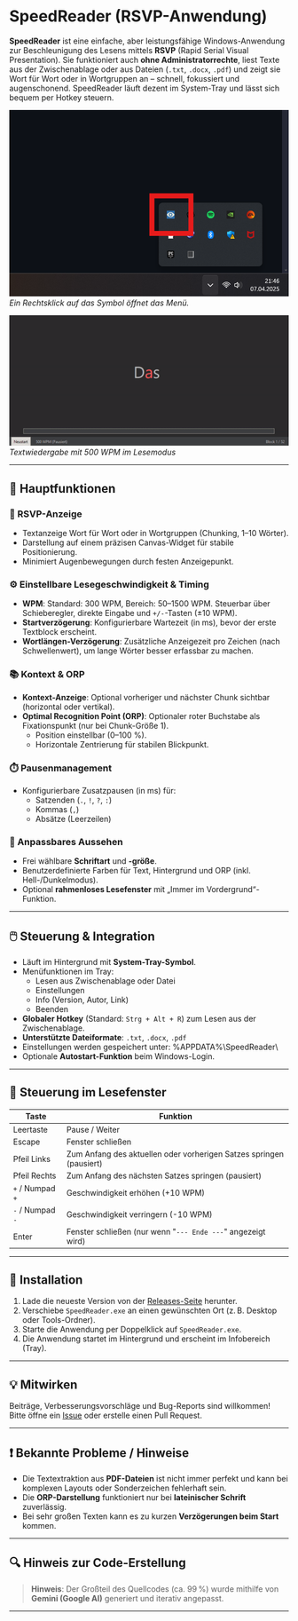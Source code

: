 # SpeedReader (RSVP-Anwendung)

**SpeedReader** ist eine einfache, aber leistungsfähige Windows-Anwendung zur Beschleunigung des Lesens mittels **RSVP** (Rapid Serial Visual Presentation). Sie funktioniert auch **ohne Administratorrechte**, liest Texte aus der Zwischenablage oder aus Dateien (`.txt`, `.docx`, `.pdf`) und zeigt sie Wort für Wort oder in Wortgruppen an – schnell, fokussiert und augenschonend. SpeedReader läuft dezent im System-Tray und lässt sich bequem per Hotkey steuern.

![Screenshot der Anwendung im Lesemodus](example.png)  
*Ein Rechtsklick auf das Symbol öffnet das Menü.*

![Beispiel eines abgespielten Textes](video.gif)  
*Textwiedergabe mit 500 WPM im Lesemodus*

---

## 🔑 Hauptfunktionen

### 📖 RSVP-Anzeige
- Textanzeige Wort für Wort oder in Wortgruppen (Chunking, 1–10 Wörter).
- Darstellung auf einem präzisen Canvas-Widget für stabile Positionierung.
- Minimiert Augenbewegungen durch festen Anzeigepunkt.

### ⚙️ Einstellbare Lesegeschwindigkeit & Timing
- **WPM**: Standard: 300 WPM, Bereich: 50–1500 WPM. Steuerbar über Schieberegler, direkte Eingabe und `+/-`-Tasten (±10 WPM).
- **Startverzögerung**: Konfigurierbare Wartezeit (in ms), bevor der erste Textblock erscheint.
- **Wortlängen-Verzögerung**: Zusätzliche Anzeigezeit pro Zeichen (nach Schwellenwert), um lange Wörter besser erfassbar zu machen.

### 📚 Kontext & ORP
- **Kontext-Anzeige**: Optional vorheriger und nächster Chunk sichtbar (horizontal oder vertikal).
- **Optimal Recognition Point (ORP)**: Optionaler roter Buchstabe als Fixationspunkt (nur bei Chunk-Größe 1).
  - Position einstellbar (0–100 %).
  - Horizontale Zentrierung für stabilen Blickpunkt.

### ⏱️ Pausenmanagement
- Konfigurierbare Zusatzpausen (in ms) für:
  - Satzenden (`.`, `!`, `?`, `:`)
  - Kommas (`,`)
  - Absätze (Leerzeilen)

### 🎨 Anpassbares Aussehen
- Frei wählbare **Schriftart** und **-größe**.
- Benutzerdefinierte Farben für Text, Hintergrund und ORP (inkl. Hell-/Dunkelmodus).
- Optional **rahmenloses Lesefenster** mit „Immer im Vordergrund“-Funktion.

---

## 🖱️ Steuerung & Integration

- Läuft im Hintergrund mit **System-Tray-Symbol**.
- Menüfunktionen im Tray:
  - Lesen aus Zwischenablage oder Datei
  - Einstellungen
  - Info (Version, Autor, Link)
  - Beenden
- **Globaler Hotkey** (Standard: `Strg + Alt + R`) zum Lesen aus der Zwischenablage.
- **Unterstützte Dateiformate**: `.txt`, `.docx`, `.pdf`
- Einstellungen werden gespeichert unter: %APPDATA%\SpeedReader\
- Optionale **Autostart-Funktion** beim Windows-Login.

---

## 🧭 Steuerung im Lesefenster

| Taste             | Funktion                                                              |
|------------------|-----------------------------------------------------------------------|
| Leertaste         | Pause / Weiter                                                        |
| Escape            | Fenster schließen                                                     |
| Pfeil Links       | Zum Anfang des aktuellen oder vorherigen Satzes springen (pausiert)   |
| Pfeil Rechts      | Zum Anfang des nächsten Satzes springen (pausiert)                    |
| `+` / Numpad `+`  | Geschwindigkeit erhöhen (+10 WPM)                                     |
| `-` / Numpad `-`  | Geschwindigkeit verringern (-10 WPM)                                  |
| Enter             | Fenster schließen (nur wenn "`--- Ende ---`" angezeigt wird)          |

---

## 💾 Installation

1. Lade die neueste Version von der [Releases-Seite](#) herunter.
2. Verschiebe `SpeedReader.exe` an einen gewünschten Ort (z. B. Desktop oder Tools-Ordner).
3. Starte die Anwendung per Doppelklick auf `SpeedReader.exe`.
4. Die Anwendung startet im Hintergrund und erscheint im Infobereich (Tray).

---

## 💡 Mitwirken

Beiträge, Verbesserungsvorschläge und Bug-Reports sind willkommen!  
Bitte öffne ein [Issue](https://github.com/leofleischmann/Windows-Speed-Reader-RSVP/issues) oder erstelle einen Pull Request.

---

## ❗ Bekannte Probleme / Hinweise

- Die Textextraktion aus **PDF-Dateien** ist nicht immer perfekt und kann bei komplexen Layouts oder Sonderzeichen fehlerhaft sein.
- Die **ORP-Darstellung** funktioniert nur bei **lateinischer Schrift** zuverlässig.
- Bei sehr großen Texten kann es zu kurzen **Verzögerungen beim Start** kommen.

---

## 🔍 Hinweis zur Code-Erstellung

> **Hinweis**: Der Großteil des Quellcodes (ca. 99 %) wurde mithilfe von **Gemini (Google AI)** generiert und iterativ angepasst.

---
